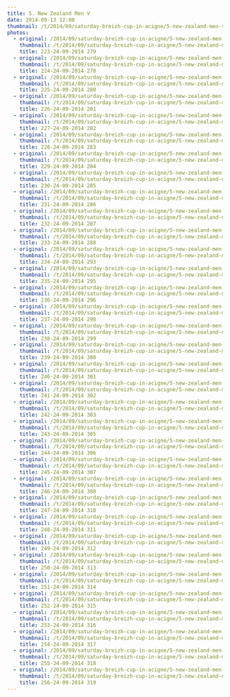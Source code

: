 ```yaml
---
title: 5. New Zealand Men V 
date: 2014-09-13 12:00
thumbnail: /t/2014/09/saturday-breizh-cup-in-acigne/5-new-zealand-men-v/223-24-09-2014-279.jpg
photos:
  - original: /2014/09/saturday-breizh-cup-in-acigne/5-new-zealand-men-v/223-24-09-2014-279.jpg
    thumbnail: /t/2014/09/saturday-breizh-cup-in-acigne/5-new-zealand-men-v/223-24-09-2014-279.jpg
    title: 223-24-09-2014 279
  - original: /2014/09/saturday-breizh-cup-in-acigne/5-new-zealand-men-v/224-24-09-2014-278.jpg
    thumbnail: /t/2014/09/saturday-breizh-cup-in-acigne/5-new-zealand-men-v/224-24-09-2014-278.jpg
    title: 224-24-09-2014 278
  - original: /2014/09/saturday-breizh-cup-in-acigne/5-new-zealand-men-v/225-24-09-2014-280.jpg
    thumbnail: /t/2014/09/saturday-breizh-cup-in-acigne/5-new-zealand-men-v/225-24-09-2014-280.jpg
    title: 225-24-09-2014 280
  - original: /2014/09/saturday-breizh-cup-in-acigne/5-new-zealand-men-v/226-24-09-2014-281.jpg
    thumbnail: /t/2014/09/saturday-breizh-cup-in-acigne/5-new-zealand-men-v/226-24-09-2014-281.jpg
    title: 226-24-09-2014 281
  - original: /2014/09/saturday-breizh-cup-in-acigne/5-new-zealand-men-v/227-24-09-2014-282.jpg
    thumbnail: /t/2014/09/saturday-breizh-cup-in-acigne/5-new-zealand-men-v/227-24-09-2014-282.jpg
    title: 227-24-09-2014 282
  - original: /2014/09/saturday-breizh-cup-in-acigne/5-new-zealand-men-v/228-24-09-2014-283.jpg
    thumbnail: /t/2014/09/saturday-breizh-cup-in-acigne/5-new-zealand-men-v/228-24-09-2014-283.jpg
    title: 228-24-09-2014 283
  - original: /2014/09/saturday-breizh-cup-in-acigne/5-new-zealand-men-v/229-24-09-2014-284.jpg
    thumbnail: /t/2014/09/saturday-breizh-cup-in-acigne/5-new-zealand-men-v/229-24-09-2014-284.jpg
    title: 229-24-09-2014 284
  - original: /2014/09/saturday-breizh-cup-in-acigne/5-new-zealand-men-v/230-24-09-2014-285.jpg
    thumbnail: /t/2014/09/saturday-breizh-cup-in-acigne/5-new-zealand-men-v/230-24-09-2014-285.jpg
    title: 230-24-09-2014 285
  - original: /2014/09/saturday-breizh-cup-in-acigne/5-new-zealand-men-v/231-24-09-2014-286.jpg
    thumbnail: /t/2014/09/saturday-breizh-cup-in-acigne/5-new-zealand-men-v/231-24-09-2014-286.jpg
    title: 231-24-09-2014 286
  - original: /2014/09/saturday-breizh-cup-in-acigne/5-new-zealand-men-v/232-24-09-2014-287.jpg
    thumbnail: /t/2014/09/saturday-breizh-cup-in-acigne/5-new-zealand-men-v/232-24-09-2014-287.jpg
    title: 232-24-09-2014 287
  - original: /2014/09/saturday-breizh-cup-in-acigne/5-new-zealand-men-v/233-24-09-2014-288.jpg
    thumbnail: /t/2014/09/saturday-breizh-cup-in-acigne/5-new-zealand-men-v/233-24-09-2014-288.jpg
    title: 233-24-09-2014 288
  - original: /2014/09/saturday-breizh-cup-in-acigne/5-new-zealand-men-v/234-24-09-2014-293.jpg
    thumbnail: /t/2014/09/saturday-breizh-cup-in-acigne/5-new-zealand-men-v/234-24-09-2014-293.jpg
    title: 234-24-09-2014 293
  - original: /2014/09/saturday-breizh-cup-in-acigne/5-new-zealand-men-v/235-24-09-2014-295.jpg
    thumbnail: /t/2014/09/saturday-breizh-cup-in-acigne/5-new-zealand-men-v/235-24-09-2014-295.jpg
    title: 235-24-09-2014 295
  - original: /2014/09/saturday-breizh-cup-in-acigne/5-new-zealand-men-v/236-24-09-2014-296.jpg
    thumbnail: /t/2014/09/saturday-breizh-cup-in-acigne/5-new-zealand-men-v/236-24-09-2014-296.jpg
    title: 236-24-09-2014 296
  - original: /2014/09/saturday-breizh-cup-in-acigne/5-new-zealand-men-v/237-24-09-2014-298.jpg
    thumbnail: /t/2014/09/saturday-breizh-cup-in-acigne/5-new-zealand-men-v/237-24-09-2014-298.jpg
    title: 237-24-09-2014 298
  - original: /2014/09/saturday-breizh-cup-in-acigne/5-new-zealand-men-v/238-24-09-2014-299.jpg
    thumbnail: /t/2014/09/saturday-breizh-cup-in-acigne/5-new-zealand-men-v/238-24-09-2014-299.jpg
    title: 238-24-09-2014 299
  - original: /2014/09/saturday-breizh-cup-in-acigne/5-new-zealand-men-v/239-24-09-2014-300.jpg
    thumbnail: /t/2014/09/saturday-breizh-cup-in-acigne/5-new-zealand-men-v/239-24-09-2014-300.jpg
    title: 239-24-09-2014 300
  - original: /2014/09/saturday-breizh-cup-in-acigne/5-new-zealand-men-v/240-24-09-2014-301.jpg
    thumbnail: /t/2014/09/saturday-breizh-cup-in-acigne/5-new-zealand-men-v/240-24-09-2014-301.jpg
    title: 240-24-09-2014 301
  - original: /2014/09/saturday-breizh-cup-in-acigne/5-new-zealand-men-v/241-24-09-2014-302.jpg
    thumbnail: /t/2014/09/saturday-breizh-cup-in-acigne/5-new-zealand-men-v/241-24-09-2014-302.jpg
    title: 241-24-09-2014 302
  - original: /2014/09/saturday-breizh-cup-in-acigne/5-new-zealand-men-v/242-24-09-2014-303.jpg
    thumbnail: /t/2014/09/saturday-breizh-cup-in-acigne/5-new-zealand-men-v/242-24-09-2014-303.jpg
    title: 242-24-09-2014 303
  - original: /2014/09/saturday-breizh-cup-in-acigne/5-new-zealand-men-v/243-24-09-2014-305.jpg
    thumbnail: /t/2014/09/saturday-breizh-cup-in-acigne/5-new-zealand-men-v/243-24-09-2014-305.jpg
    title: 243-24-09-2014 305
  - original: /2014/09/saturday-breizh-cup-in-acigne/5-new-zealand-men-v/244-24-09-2014-306.jpg
    thumbnail: /t/2014/09/saturday-breizh-cup-in-acigne/5-new-zealand-men-v/244-24-09-2014-306.jpg
    title: 244-24-09-2014 306
  - original: /2014/09/saturday-breizh-cup-in-acigne/5-new-zealand-men-v/245-24-09-2014-307.jpg
    thumbnail: /t/2014/09/saturday-breizh-cup-in-acigne/5-new-zealand-men-v/245-24-09-2014-307.jpg
    title: 245-24-09-2014 307
  - original: /2014/09/saturday-breizh-cup-in-acigne/5-new-zealand-men-v/246-24-09-2014-308.jpg
    thumbnail: /t/2014/09/saturday-breizh-cup-in-acigne/5-new-zealand-men-v/246-24-09-2014-308.jpg
    title: 246-24-09-2014 308
  - original: /2014/09/saturday-breizh-cup-in-acigne/5-new-zealand-men-v/247-24-09-2014-310.jpg
    thumbnail: /t/2014/09/saturday-breizh-cup-in-acigne/5-new-zealand-men-v/247-24-09-2014-310.jpg
    title: 247-24-09-2014 310
  - original: /2014/09/saturday-breizh-cup-in-acigne/5-new-zealand-men-v/248-24-09-2014-311.jpg
    thumbnail: /t/2014/09/saturday-breizh-cup-in-acigne/5-new-zealand-men-v/248-24-09-2014-311.jpg
    title: 248-24-09-2014 311
  - original: /2014/09/saturday-breizh-cup-in-acigne/5-new-zealand-men-v/249-24-09-2014-312.jpg
    thumbnail: /t/2014/09/saturday-breizh-cup-in-acigne/5-new-zealand-men-v/249-24-09-2014-312.jpg
    title: 249-24-09-2014 312
  - original: /2014/09/saturday-breizh-cup-in-acigne/5-new-zealand-men-v/250-24-09-2014-313.jpg
    thumbnail: /t/2014/09/saturday-breizh-cup-in-acigne/5-new-zealand-men-v/250-24-09-2014-313.jpg
    title: 250-24-09-2014 313
  - original: /2014/09/saturday-breizh-cup-in-acigne/5-new-zealand-men-v/251-24-09-2014-314.jpg
    thumbnail: /t/2014/09/saturday-breizh-cup-in-acigne/5-new-zealand-men-v/251-24-09-2014-314.jpg
    title: 251-24-09-2014 314
  - original: /2014/09/saturday-breizh-cup-in-acigne/5-new-zealand-men-v/252-24-09-2014-315.jpg
    thumbnail: /t/2014/09/saturday-breizh-cup-in-acigne/5-new-zealand-men-v/252-24-09-2014-315.jpg
    title: 252-24-09-2014 315
  - original: /2014/09/saturday-breizh-cup-in-acigne/5-new-zealand-men-v/253-24-09-2014-316.jpg
    thumbnail: /t/2014/09/saturday-breizh-cup-in-acigne/5-new-zealand-men-v/253-24-09-2014-316.jpg
    title: 253-24-09-2014 316
  - original: /2014/09/saturday-breizh-cup-in-acigne/5-new-zealand-men-v/254-24-09-2014-317.jpg
    thumbnail: /t/2014/09/saturday-breizh-cup-in-acigne/5-new-zealand-men-v/254-24-09-2014-317.jpg
    title: 254-24-09-2014 317
  - original: /2014/09/saturday-breizh-cup-in-acigne/5-new-zealand-men-v/255-24-09-2014-318.jpg
    thumbnail: /t/2014/09/saturday-breizh-cup-in-acigne/5-new-zealand-men-v/255-24-09-2014-318.jpg
    title: 255-24-09-2014 318
  - original: /2014/09/saturday-breizh-cup-in-acigne/5-new-zealand-men-v/256-24-09-2014-319.jpg
    thumbnail: /t/2014/09/saturday-breizh-cup-in-acigne/5-new-zealand-men-v/256-24-09-2014-319.jpg
    title: 256-24-09-2014 319
---
```

